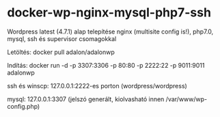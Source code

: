 # docker-wp-nginx-mysql-php7-ssh
Wordpress latest (4.7.1) alap telepítése nginx (multisite config is!), php7.0, mysql, ssh és supervisor csomagokkal

Letöltés: docker pull adalon/adalonwp

Indítás: docker run -d -p 3307:3306 -p 80:80 -p 2222:22 -p 9011:9011 adalonwp

ssh és winscp: 127.0.0.1:2222-es porton (wordpress/wordpress)

mysql: 127.0.0.1:3307 (jelszó generált, kiolvasható innen /var/www/wp-config.php)
